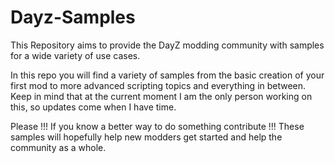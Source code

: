 # Dayz-Samples
This Repository aims to provide the DayZ modding community with samples for a wide variety of use cases. 

In this repo you will find a variety of samples from the basic creation of your first mod to more advanced scripting topics and everything in between. 
Keep in mind that at the current moment I am the only person working on this, so updates come when I have time.

Please !!! If you know a better way to do something contribute !!! These samples will hopefully help new modders get started and help the community as a whole.
